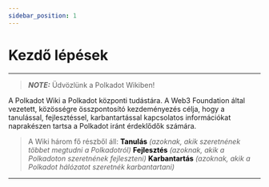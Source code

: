 ```yaml
---
sidebar_position: 1
---
```


# Kezdő lépések
---
> **_NOTE:_** Üdvözlünk a Polkadot Wikiben!
>
A Polkadot Wiki a Polkadot központi tudástára. A Web3 Foundation által vezetett, közösségre összpontosító kezdeményezés célja, hogy a tanulással, fejlesztéssel, karbantartással kapcsolatos információkat naprakészen tartsa a Polkadot iránt érdeklődők számára.
>
>A Wiki három fő részből áll:
>**<font color="#000000">Tanulás</font>** *(azoknak, akik szeretnének többet megtudni a Polkadotról)*
>**<font color="#000000">Fejlesztés</font>** *(azoknak, akik a Polkadoton szeretnének fejleszteni)*
>**<font color="#000000">Karbantartás</font>** *(azoknak, akik a Polkadot hálózatot szeretnék karbantartani)*
---
